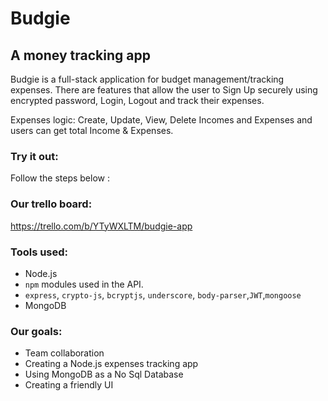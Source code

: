 # Budgie
## A money tracking app

Budgie is a full-stack application for budget management/tracking expenses.
There are features that allow the user to Sign Up securely using encrypted password, Login, Logout and track their expenses.

Expenses logic: Create, Update, View, Delete Incomes and Expenses and users can get total Income & Expenses.
### <a name="run-the-app"></a>Try it out:
Follow the steps below :

### <a name="card-wall"></a> Our trello board:
https://trello.com/b/YTyWXLTM/budgie-app

### <a name="tools"></a> Tools used:

* Node.js
* `npm` modules used in the API.
 * `express`, `crypto-js`, `bcryptjs`, `underscore`, `body-parser`,`JWT`,`mongoose`
* MongoDB

### <a name="our-goals"></a> Our goals:
* Team collaboration
* Creating a Node.js expenses tracking app
* Using MongoDB as a No Sql Database
* Creating a friendly UI 

